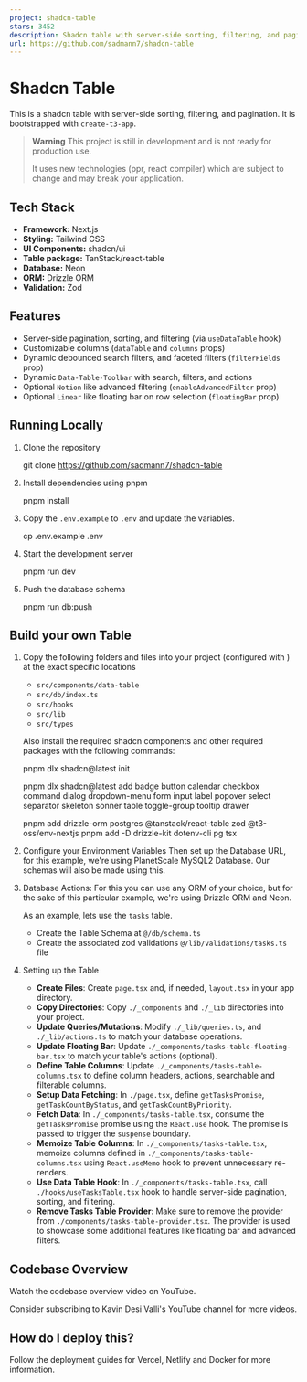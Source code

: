 ```yaml
---
project: shadcn-table
stars: 3452
description: Shadcn table with server-side sorting, filtering, and pagination.
url: https://github.com/sadmann7/shadcn-table
---
```


Shadcn Table
============

This is a shadcn table with server-side sorting, filtering, and pagination. It is bootstrapped with `create-t3-app`.

> **Warning** This project is still in development and is not ready for production use.
> 
> It uses new technologies (ppr, react compiler) which are subject to change and may break your application.

Tech Stack
----------

-   **Framework:** Next.js
-   **Styling:** Tailwind CSS
-   **UI Components:** shadcn/ui
-   **Table package:** TanStack/react-table
-   **Database:** Neon
-   **ORM:** Drizzle ORM
-   **Validation:** Zod

Features
--------

-   Server-side pagination, sorting, and filtering (via `useDataTable` hook)
-   Customizable columns (`dataTable` and `columns` props)
-   Dynamic debounced search filters, and faceted filters (`filterFields` prop)
-   Dynamic `Data-Table-Toolbar` with search, filters, and actions
-   Optional `Notion` like advanced filtering (`enableAdvancedFilter` prop)
-   Optional `Linear` like floating bar on row selection (`floatingBar` prop)

Running Locally
---------------

1.  Clone the repository
    
    git clone https://github.com/sadmann7/shadcn-table
    
2.  Install dependencies using pnpm
    
    pnpm install
    
3.  Copy the `.env.example` to `.env` and update the variables.
    
    cp .env.example .env
    
4.  Start the development server
    
    pnpm run dev
    
5.  Push the database schema
    
    pnpm run db:push
    

Build your own Table
--------------------

1.  Copy the following folders and files into your project (configured with ) at the exact specific locations
    
    -   `src/components/data-table`
    -   `src/db/index.ts`
    -   `src/hooks`
    -   `src/lib`
    -   `src/types`
    
    Also install the required shadcn components and other required packages with the following commands:
    
    pnpm dlx shadcn@latest init
    
    pnpm dlx shadcn@latest add badge button calendar checkbox command dialog dropdown-menu form input label popover select separator skeleton sonner table toggle-group tooltip drawer
    
    pnpm add drizzle-orm postgres @tanstack/react-table zod @t3-oss/env-nextjs
    pnpm add -D drizzle-kit dotenv-cli pg tsx
    
2.  Configure your Environment Variables Then set up the Database URL, for this example, we're using PlanetScale MySQL2 Database. Our schemas will also be made using this.
    
3.  Database Actions: For this you can use any ORM of your choice, but for the sake of this particular example, we're using Drizzle ORM and Neon.
    
    As an example, lets use the `tasks` table.
    
    -   Create the Table Schema at `@/db/schema.ts`
    -   Create the associated zod validations `@/lib/validations/tasks.ts` file
4.  Setting up the Table
    
    -   **Create Files**: Create `page.tsx` and, if needed, `layout.tsx` in your app directory.
    -   **Copy Directories**: Copy `./_components` and `./_lib` directories into your project.
    -   **Update Queries/Mutations**: Modify `./_lib/queries.ts`, and `./_lib/actions.ts` to match your database operations.
    -   **Update Floating Bar**: Update `./_components/tasks-table-floating-bar.tsx` to match your table's actions (optional).
    -   **Define Table Columns**: Update `./_components/tasks-table-columns.tsx` to define column headers, actions, searchable and filterable columns.
    -   **Setup Data Fetching**: In `./page.tsx`, define `getTasksPromise`, `getTaskCountByStatus`, and `getTaskCountByPriority`.
    -   **Fetch Data**: In `./_components/tasks-table.tsx`, consume the `getTasksPromise` promise using the `React.use` hook. The promise is passed to trigger the `suspense` boundary.
    -   **Memoize Table Columns**: In `./_components/tasks-table.tsx`, memoize columns defined in `./_components/tasks-table-columns.tsx` using `React.useMemo` hook to prevent unnecessary re-renders.
    -   **Use Data Table Hook**: In `./_components/tasks-table.tsx`, call `./hooks/useTasksTable.tsx` hook to handle server-side pagination, sorting, and filtering.
    -   **Remove Tasks Table Provider**: Make sure to remove the provider from `./components/tasks-table-provider.tsx`. The provider is used to showcase some additional features like floating bar and advanced filters.

Codebase Overview
-----------------

Watch the codebase overview video on YouTube.

Consider subscribing to Kavin Desi Valli's YouTube channel for more videos.

How do I deploy this?
---------------------

Follow the deployment guides for Vercel, Netlify and Docker for more information.
